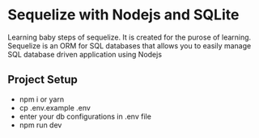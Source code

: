 # Sequelize with Nodejs and SQLite

Learning baby steps of sequelize. It is created for the purose of learning. Sequelize is an ORM for SQL databases that allows you to easily manage SQL database driven application using Nodejs

## Project Setup

- npm i or yarn
- cp .env.example .env
- enter your db configurations in .env file
- npm run dev
